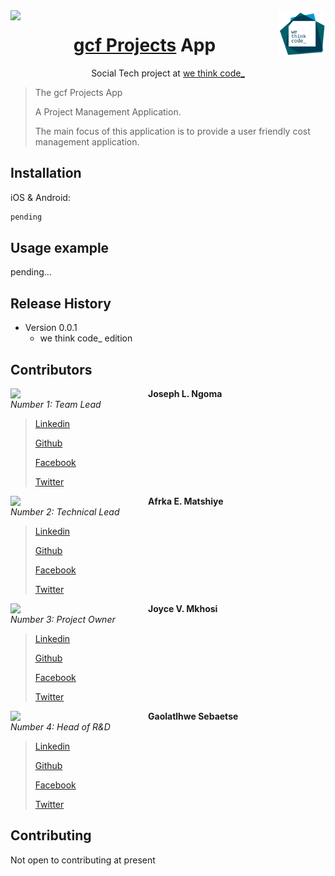 <!--
			 _                                  
      (_)___  ____ _____  ____ ___  ____ _
     / / __ \/ __ `/ __ \/ __ `__ \/ __ `/
    / / / / / /_/ / /_/ / / / / / / /_/ /
 __/ /_/ /_/\__, /\____/_/ /_/ /_/\__,_/  
/___/      /____/                            

-->


<img align="left" src="http://gcfprojects.co.za/wp-content/uploads/2017/09/GCF-favicon.png" width="75">
<img align="right" src="https://raw.githubusercontent.com/Kid-Seven-7/images/master/wtc.gif" width="75">

<H1 style="text-align: center;">
<a href="http://gcfprojects.co.za/">gcf Projects</a> App
</H1>

<p style="text-align: center;">
Social Tech project at <a href="https://www.wethinkcode.co.za/">we think code_</a>
</p>

> The gcf Projects App
>
> A Project Management Application.
>
> The main focus of this application is to provide a user friendly cost management
> application.
>
>
>
>
>

## Installation

iOS & Android:

```sh
pending
```

## Usage example

pending...

## Release History

* Version 0.0.1
	* we think code_ edition

## Contributors

**Joseph L. Ngoma**
<img align="left" src="https://cdn.intra.42.fr/users/medium_jngoma.jpg" width="220">
<br>
*Number 1: Team Lead*
>[Linkedin](https://www.linkedin.com/in/joseph-ngoma-03189214b/)
>
>[Github](https://github.com/Kid-Seven-7)
>
>[Facebook](https://www.facebook.com/joseph.ngoma.505)
>
>[Twitter](https://twitter.com/mr_joey0707)
>

**Afrka E. Matshiye**
<img align="left" src="https://cdn.intra.42.fr/users/medium_amatshiy.jpg" width="220">
<br>
*Number 2: Technical Lead*
>[Linkedin](https://www.linkedin.com/in/afrika-matshiye-340a52150/)
>
>[Github](https://github.com/amatshiye)
>
>[Facebook](https://www.facebook.com/africa.matshiye.7)
>
>[Twitter]()
>

**Joyce V. Mkhosi**
<img align="left" src="https://cdn.intra.42.fr/users/medium_jmkhosi.jpg" width="220">
<br>
*Number 3: Project Owner*
>[Linkedin](https://www.linkedin.com/in/joyce-vuyiswa-irene-mkhosi-915a0b107/)
>
>[Github](https://github.com/jmkhosi)
>
>[Facebook](https://www.facebook.com/joycevuyiswa.mkhosi)
>
>[Twitter]()
>

**Gaolatlhwe Sebaetse**
<img align="left" src="https://cdn.intra.42.fr/users/medium_gsebaets.jpg" width="220">
<br>
*Number 4: Head of R&D*
>[Linkedin](https://www.linkedin.com/in/gaolatlhwe-sebaetse-ba5875149/)
>
>[Github](https://github.com/gsebaets)
>
>[Facebook](https://www.facebook.com/gaolatlhes)
>
>[Twitter]()
>

## Contributing

Not open to contributing at present
